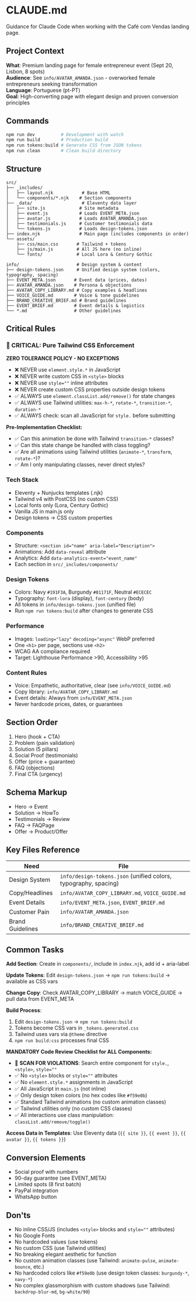 # CLAUDE.md

Guidance for Claude Code when working with the Café com Vendas landing page.

## Project Context
**What**: Premium landing page for female entrepreneur event (Sept 20, Lisbon, 8 spots)  
**Audience**: See `info/AVATAR_AMANDA.json` - overworked female entrepreneurs seeking transformation  
**Language**: Portuguese (pt-PT)  
**Goal**: High-converting page with elegant design and proven conversion principles

## Commands
```bash
npm run dev          # Development with watch
npm run build        # Production build  
npm run tokens:build # Generate CSS from JSON tokens
npm run clean        # Clean build directory
```

## Structure
```
src/
├── _includes/
│   ├── layout.njk           # Base HTML
│   └── components/*.njk    # Section components
├── _data/                   # Eleventy data layer
│   ├── site.js             # Site metadata
│   ├── event.js            # Loads EVENT_META.json
│   ├── avatar.js           # Loads AVATAR_AMANDA.json
│   ├── testimonials.js     # Customer testimonials data
│   └── tokens.js           # Loads design-tokens.json
├── index.njk               # Main page (includes components in order)
└── assets/
    ├── css/main.css       # Tailwind + tokens
    ├── js/main.js         # All JS here (no inline)
    └── fonts/             # Local Lora & Century Gothic

info/                      # Design system & content
├── design-tokens.json     # Unified design system (colors, typography, spacing)
├── EVENT_META.json       # Event data (prices, dates)
├── AVATAR_AMANDA.json    # Persona & objections
├── AVATAR_COPY_LIBRARY.md # Copy examples & headlines
├── VOICE_GUIDE.md        # Voice & tone guidelines
├── BRAND_CREATIVE_BRIEF.md # Brand guidelines  
├── EVENT_BRIEF.md        # Event details & logistics
└── *.md                  # Other guidelines
```

## Critical Rules

### 🚨 CRITICAL: Pure Tailwind CSS Enforcement
**ZERO TOLERANCE POLICY - NO EXCEPTIONS**
- ❌ NEVER use `element.style.*` in JavaScript 
- ❌ NEVER write custom CSS in `<style>` blocks
- ❌ NEVER use `style=""` inline attributes
- ❌ NEVER create custom CSS properties outside design tokens
- ✅ ALWAYS use `element.classList.add/remove()` for state changes
- ✅ ALWAYS use Tailwind utilities: `max-h-*`, `rotate-*`, `transition-*`, `duration-*`
- ✅ ALWAYS check: scan all JavaScript for `style.` before submitting

**Pre-Implementation Checklist:**
- ✅ Can this animation be done with Tailwind `transition-*` classes?
- ✅ Can this state change be handled with class toggling?
- ✅ Are all animations using Tailwind utilities (`animate-*`, `transform`, `rotate-*`)?
- ✅ Am I only manipulating classes, never direct styles?

### Tech Stack
- Eleventy + Nunjucks templates (.njk)
- Tailwind v4 with PostCSS (no custom CSS)
- Local fonts only (Lora, Century Gothic)
- Vanilla JS in main.js only
- Design tokens → CSS custom properties

### Components
- Structure: `<section id="name" aria-label="Description">`
- Animations: Add `data-reveal` attribute
- Analytics: Add `data-analytics-event="event_name"`
- Each section in `src/_includes/components/`

### Design Tokens
- Colors: Navy `#191F3A`, Burgundy `#81171F`, Neutral `#ECECEC`
- Typography: `font-lora` (display), `font-century` (body)
- All tokens in `info/design-tokens.json` (unified file)
- Run `npm run tokens:build` after changes to generate CSS

### Performance
- Images: `loading="lazy"` `decoding="async"` WebP preferred
- One `<h1>` per page, sections use `<h2>`
- WCAG AA compliance required
- Target: Lighthouse Performance >90, Accessibility >95

### Content Rules
- Voice: Empathetic, authoritative, clear (see `info/VOICE_GUIDE.md`)
- Copy library: `info/AVATAR_COPY_LIBRARY.md`
- Event details: Always from `info/EVENT_META.json`
- Never hardcode prices, dates, or guarantees

## Section Order
1. Hero (hook + CTA)
2. Problem (pain validation)
3. Solution (5 pillars)
4. Social Proof (testimonials)
5. Offer (price + guarantee)
6. FAQ (objections)
7. Final CTA (urgency)

## Schema Markup
- Hero → Event
- Solution → HowTo
- Testimonials → Review
- FAQ → FAQPage
- Offer → Product/Offer

## Key Files Reference

| Need | File |
|------|------|
| Design System | `info/design-tokens.json` (unified colors, typography, spacing) |
| Copy/Headlines | `info/AVATAR_COPY_LIBRARY.md`, `VOICE_GUIDE.md` |
| Event Details | `info/EVENT_META.json`, `EVENT_BRIEF.md` |
| Customer Pain | `info/AVATAR_AMANDA.json` |
| Brand Guidelines | `info/BRAND_CREATIVE_BRIEF.md` |

## Common Tasks

**Add Section**: Create in `components/`, include in `index.njk`, add id + aria-label

**Update Tokens**: Edit `design-tokens.json` → `npm run tokens:build` → available as CSS vars

**Change Copy**: Check AVATAR_COPY_LIBRARY → match VOICE_GUIDE → pull data from EVENT_META

**Build Process**: 
1. Edit `design-tokens.json` → `npm run tokens:build` 
2. Tokens become CSS vars in `_tokens.generated.css`
3. Tailwind uses vars via `@theme` directive
4. `npm run build:css` processes final CSS

**MANDATORY Code Review Checklist for ALL Components:**
- 🚨 **SCAN FOR VIOLATIONS**: Search entire component for `style.`, `<style>`, `style=""`
- ✅ No `<style>` blocks or `style=""` attributes  
- ✅ No `element.style.*` assignments in JavaScript
- ✅ All JavaScript in `main.js` (not inline)
- ✅ Only design token colors (no hex codes like `#f59e0b`)
- ✅ Standard Tailwind animations (no custom animation classes)
- ✅ Tailwind utilities only (no custom CSS classes)
- ✅ All interactions use class manipulation: `classList.add/remove/toggle()`

**Access Data in Templates**: Use Eleventy data (`{{ site }}`, `{{ event }}`, `{{ avatar }}`, `{{ tokens }}`)

## Conversion Elements
- Social proof with numbers
- 90-day guarantee (see EVENT_META)
- Limited spots (8 first batch)
- PayPal integration
- WhatsApp button

## Don'ts
- No inline CSS/JS (includes `<style>` blocks and `style=""` attributes)
- No Google Fonts
- No hardcoded values (use tokens)
- No custom CSS (use Tailwind utilities)
- No breaking elegant aesthetic for function
- No custom animation classes (use Tailwind: `animate-pulse`, `animate-bounce`, etc.)
- No hardcoded colors like `#f59e0b` (use design token classes: `burgundy-*`, `navy-*`)
- No complex glassmorphism with custom shadows (use Tailwind: `backdrop-blur-md`, `bg-white/90`)